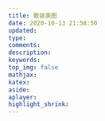 ```yaml
---
title: 散装美图
date: 2020-10-13 21:58:50
updated:
type:
comments:
description:
keywords:
top_img: false
mathjax:
katex:
aside:
aplayer:
highlight_shrink:
---
```

